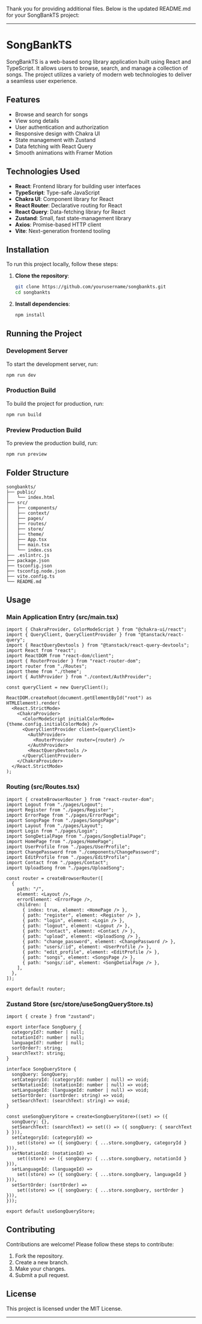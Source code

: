 Thank you for providing additional files. Below is the updated README.md for your SongBankTS project:

---

# SongBankTS

SongBankTS is a web-based song library application built using React and TypeScript. It allows users to browse, search, and manage a collection of songs. The project utilizes a variety of modern web technologies to deliver a seamless user experience.

## Features

- Browse and search for songs
- View song details
- User authentication and authorization
- Responsive design with Chakra UI
- State management with Zustand
- Data fetching with React Query
- Smooth animations with Framer Motion

## Technologies Used

- **React**: Frontend library for building user interfaces
- **TypeScript**: Type-safe JavaScript
- **Chakra UI**: Component library for React
- **React Router**: Declarative routing for React
- **React Query**: Data-fetching library for React
- **Zustand**: Small, fast state-management library
- **Axios**: Promise-based HTTP client
- **Vite**: Next-generation frontend tooling

## Installation

To run this project locally, follow these steps:

1. **Clone the repository**:
    ```bash
    git clone https://github.com/yourusername/songbankts.git
    cd songbankts
    ```

2. **Install dependencies**:
    ```bash
    npm install
    ```

## Running the Project

### Development Server

To start the development server, run:

```bash
npm run dev
```

### Production Build

To build the project for production, run:

```bash
npm run build
```

### Preview Production Build

To preview the production build, run:

```bash
npm run preview
```

## Folder Structure

```plaintext
songbankts/
├── public/
│   └── index.html
├── src/
│   ├── components/
│   ├── context/
│   ├── pages/
│   ├── routes/
│   ├── store/
│   ├── theme/
│   ├── App.tsx
│   ├── main.tsx
│   └── index.css
├── .eslintrc.js
├── package.json
├── tsconfig.json
├── tsconfig.node.json
├── vite.config.ts
└── README.md
```

## Usage

### Main Application Entry (src/main.tsx)

```tsx
import { ChakraProvider, ColorModeScript } from "@chakra-ui/react";
import { QueryClient, QueryClientProvider } from "@tanstack/react-query";
import { ReactQueryDevtools } from "@tanstack/react-query-devtools";
import React from "react";
import ReactDOM from "react-dom/client";
import { RouterProvider } from "react-router-dom";
import router from "./Routes";
import theme from "./theme";
import { AuthProvider } from "./context/AuthProvider";

const queryClient = new QueryClient();

ReactDOM.createRoot(document.getElementById("root") as HTMLElement).render(
  <React.StrictMode>
    <ChakraProvider>
      <ColorModeScript initialColorMode={theme.config.initialColorMode} />
      <QueryClientProvider client={queryClient}>
        <AuthProvider>
          <RouterProvider router={router} />
        </AuthProvider>
        <ReactQueryDevtools />
      </QueryClientProvider>
    </ChakraProvider>
  </React.StrictMode>
);
```

### Routing (src/Routes.tsx)

```tsx
import { createBrowserRouter } from "react-router-dom";
import Logout from "./pages/Logout";
import Register from "./pages/Register";
import ErrorPage from "./pages/ErrorPage";
import SongsPage from "./pages/SongsPage";
import Layout from "./pages/Layout";
import Login from "./pages/Login";
import SongDetialPage from "./pages/SongDetialPage";
import HomePage from "./pages/HomePage";
import UserProfile from "./pages/UserProfile";
import ChangePassword from "./components/ChangePassword";
import EditProfile from "./pages/EditProfile";
import Contact from "./pages/Contact";
import UploadSong from "./pages/UploadSong";

const router = createBrowserRouter([
  {
    path: "/",
    element: <Layout />,
    errorElement: <ErrorPage />,
    children: [
      { index: true, element: <HomePage /> },
      { path: "register", element: <Register /> },
      { path: "login", element: <Login /> },
      { path: "logout", element: <Logout /> },
      { path: "contact", element: <Contact /> },
      { path: "upload", element: <UploadSong /> },
      { path: "change_password", element: <ChangePassword /> },
      { path: "users/:id", element: <UserProfile /> },
      { path: "edit_profile", element: <EditProfile /> },
      { path: "songs", element: <SongsPage /> },
      { path: "songs/:id", element: <SongDetialPage /> },
    ],
  },
]);

export default router;
```

### Zustand Store (src/store/useSongQueryStore.ts)

```tsx
import { create } from "zustand";

export interface SongQuery {
  categoryId?: number | null;
  notationId?: number | null;
  languageId?: number | null;
  sortOrder?: string;
  searchText?: string;
}

interface SongQueryStore {
  songQuery: SongQuery;
  setCategoryId: (categoryId: number | null) => void;
  setNotationId: (notationId: number | null) => void;
  setLanguageId: (languageId: number | null) => void;
  setSortOrder: (sortOrder: string) => void;
  setSearchText: (searchText: string) => void;
}

const useSongQueryStore = create<SongQueryStore>((set) => ({
  songQuery: {},
  setSearchText: (searchText) => set(() => ({ songQuery: { searchText } })),
  setCategoryId: (categoryId) =>
    set((store) => ({ songQuery: { ...store.songQuery, categoryId } })),
  setNotationId: (notationId) =>
    set((store) => ({ songQuery: { ...store.songQuery, notationId } })),
  setLanguageId: (languageId) =>
    set((store) => ({ songQuery: { ...store.songQuery, languageId } })),
  setSortOrder: (sortOrder) =>
    set((store) => ({ songQuery: { ...store.songQuery, sortOrder } })),
}));

export default useSongQueryStore;
```

## Contributing

Contributions are welcome! Please follow these steps to contribute:

1. Fork the repository.
2. Create a new branch.
3. Make your changes.
4. Submit a pull request.

## License

This project is licensed under the MIT License.

---

